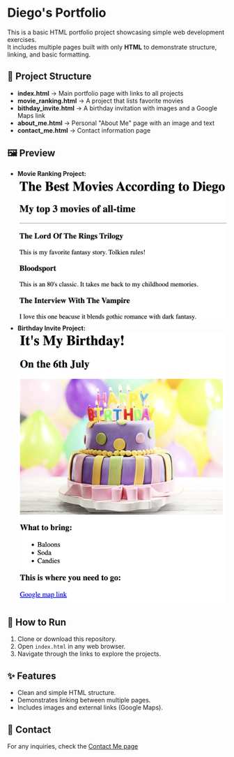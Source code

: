 # Diego's Portfolio

This is a basic HTML portfolio project showcasing simple web development exercises.  
It includes multiple pages built with only **HTML** to demonstrate structure, linking, and basic formatting.

## 📂 Project Structure
- **index.html** → Main portfolio page with links to all projects
- **movie_ranking.html** → A project that lists favorite movies 
- **bithday_invite.html** → A birthday invitation with images and a Google Maps link
- **about_me.html** → Personal "About Me" page with an image and text
- **contact_me.html** → Contact information page

## 🖼️ Preview
- **Movie Ranking Project:** ![Movie Ranking](./assets/images/movie_ranking.png)
- **Birthday Invite Project:** ![Birthday Invite](./assets/images/birthday_invite.png)

## 🚀 How to Run
1. Clone or download this repository.  
2. Open `index.html` in any web browser.  
3. Navigate through the links to explore the projects.

## ✨ Features
- Clean and simple HTML structure.  
- Demonstrates linking between multiple pages.  
- Includes images and external links (Google Maps).  

## 📧 Contact
For any inquiries, check the [Contact Me page](./public/contact_me.html)
